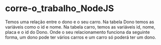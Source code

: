 # corre-o_trabalho_NodeJS

Temos uma relação entre o dono e o seu carro. Na tabela Dono temos as variáveis como o id e nome. Na tabela carro, temos as variáveis id, nome, placa e o id do Dono. Onde o seu relacionamento funciona da seguinte forma, um dono pode ter vários carros e um carro só poderá ter um dono.

